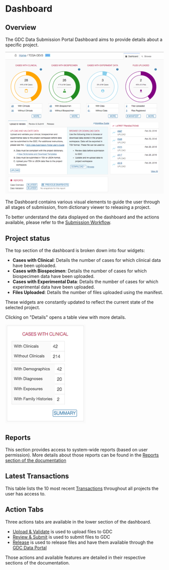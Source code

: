 # Dashboard

## Overview

The GDC Data Submission Portal Dashboard aims to provide details about a specific project.

[![GDC Submission Dashboard Page](images/GDC_Submission_Dashboard.png)](images/GDC_Submission_Dashboard.png "Click to see the full image.")

The Dashboard contains various visual elements to guide the user through all stages of submission, from dictionary viewer to releasing a project.

To better understand the data displayed on the dashboard and the actions available, please refer to the [Submission Workflow](Submission_Workflow.md).

## Project status

The top section of the dashboard is broken down into four widgets:

* __Cases with Clinical__: Details the number of cases for which clinical data have been uploaded.
* __Cases with Biospecimen__: Details the number of cases for which biospecimen data have been uploaded.
* __Cases with Experimental Data__: Details the number of cases for which experimental data have been uploaded.
* __Files Uploaded__: Details the number of files uploaded using the manifest. 

These widgets are constantly updated to reflect the current state of the selected project.

Clicking on "Details" opens a table view with more details.

[![GDC Submission Dashboard Details Widget](images/GDC_Submission_Dashboard_Details.png)](images/GDC_Submission_Dashboard_Details.png "Click to see the full image.")

## Reports

This section provides access to system-wide reports (based on user permission). More details about those reports can be found in the [Reports section of the documentation](Reports.md)

## Latest Transactions

This table lists the 10 most recent [Transactions](Transactions.md) throughout all projects the user has access to.

## Action Tabs

Three actions tabs are available in the lower section of the dashboard.

* [Upload & Validate](Upload_Data.md) is used to upload files to GDC
* [Review & Submit](Submit_Release.md) is used to submit files to GDC
* [Release](Submit_Release.md) is used to release files and have them available through the [GDC Data Portal](../../Data_Portal/Users_Guide/Getting_Started.md)

Those actions and available features are detailed in their respective sections of the documentation.


